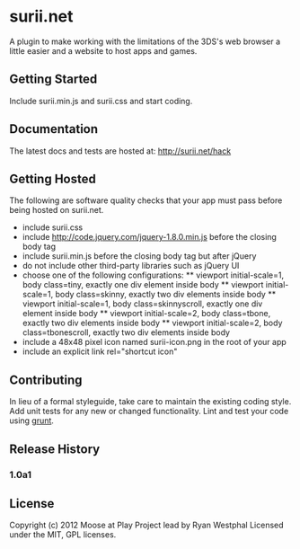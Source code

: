 # surii.net

A plugin to make working with the limitations of the 3DS's web browser a little easier and a website to host apps and games.

## Getting Started
Include surii.min.js and surii.css and start coding.

## Documentation
The latest docs and tests are hosted at: http://surii.net/hack

## Getting Hosted
The following are software quality checks that your app must pass before being hosted on surii.net.

* include surii.css
* include http://code.jquery.com/jquery-1.8.0.min.js before the closing body tag
* include surii.min.js before the closing body tag but after jQuery
* do not include other third-party libraries such as jQuery UI
* choose one of the following configurations:
** viewport initial-scale=1, body class=tiny, exactly one div element inside body
** viewport initial-scale=1, body class=skinny, exactly two div elements inside body
** viewport initial-scale=1, body class=skinnyscroll, exactly one div element inside body
** viewport initial-scale=2, body class=tbone, exactly two div elements inside body
** viewport initial-scale=2, body class=tbonescroll, exactly two div elements inside body
* include a 48x48 pixel icon named surii-icon.png in the root of your app
* include an explicit link rel="shortcut icon"

## Contributing
In lieu of a formal styleguide, take care to maintain the existing coding style. Add unit tests for any new or changed functionality. Lint and test your code using [grunt](https://github.com/cowboy/grunt).

## Release History

### 1.0a1

## License
Copyright (c) 2012 Moose at Play
Project lead by Ryan Westphal
Licensed under the MIT, GPL licenses.
